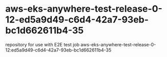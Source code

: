 # aws-eks-anywhere-test-release-0-12-ed5a9d49-c6d4-42a7-93eb-bc1d662611b4-35
repository for use with E2E test job aws-eks-anywhere-test-release-0-12:ed5a9d49-c6d4-42a7-93eb-bc1d662611b4-35
